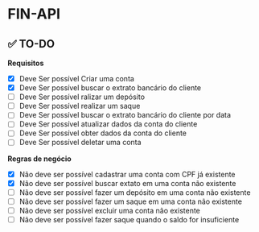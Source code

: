 # FIN-API

## ✅ TO-DO
**Requisitos**
- [x] Deve Ser possível Criar uma conta
- [x] Deve Ser possível buscar o extrato bancário do cliente
- [ ] Deve Ser possível ralizar um depósito
- [ ] Deve Ser possível realizar um saque
- [ ] Deve Ser possível buscar o extrato bancário do cliente por data
- [ ] Deve Ser possível atualizar dados da conta do cliente
- [ ] Deve Ser possível obter dados da conta do cliente
- [ ] Deve Ser possível deletar uma conta

**Regras de negócio**
- [x] Não deve ser possível cadastrar uma conta com CPF já existente
- [x] Não deve ser possível buscar extato em uma conta não existente
- [ ] Não deve ser possível fazer um depósito em uma conta não existente
- [ ] Não deve ser possível fazer um saque em uma conta não existente
- [ ] Não deve ser possível excluir uma conta não existente
- [ ] Não deve ser possível fazer saque quando o saldo for insuficiente
